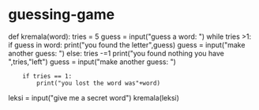 # guessing-game
def kremala(word):
    tries = 5
    guess = input("guess a word: ")
    while tries >1:
        if guess in word:
            print("you found the letter",guess)
            guess = input("make another guess: ")
        else:
            tries -=1
            print("you found nothing you have ",tries,"left")
            guess = input("make another guess: ")
        
        if tries == 1:
            print("you lost the word was"+word)
leksi = input("give me a secret word")
kremala(leksi)
